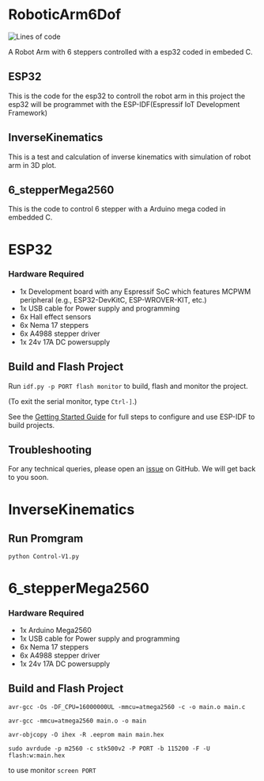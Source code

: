 
# RoboticArm6Dof
![Lines of code](https://img.shields.io/tokei/lines/github/gjellerhjort/RoboticArm6Dof)


A Robot Arm with  6 steppers controlled with a esp32 coded in embeded C.
## ESP32

This is the code for the esp32 to controll the robot arm in this  project the esp32 will be programmet with the ESP-IDF(Espressif IoT Development Framework)
## InverseKinematics

This is a test and calculation of inverse kinematics with simulation of robot arm in 3D plot. 

## 6_stepperMega2560

This is the code to control 6 stepper with a Arduino mega coded in embedded C. 

# ESP32
### Hardware Required
* 1x Development board with any Espressif SoC which features MCPWM peripheral (e.g., ESP32-DevKitC, ESP-WROVER-KIT, etc.)
* 1x USB cable for Power supply and programming
* 6x Hall effect sensors
* 6x Nema 17 steppers
* 6x A4988 stepper driver
* 1x 24v 17A DC powersupply


## Build and Flash Project
Run `idf.py -p PORT flash monitor` to build, flash and monitor the project.

(To exit the serial monitor, type ``Ctrl-]``.)

See the [Getting Started Guide](https://docs.espressif.com/projects/esp-idf/en/latest/get-started/index.html) for full steps to configure and use ESP-IDF to build projects.
## Troubleshooting
For any technical queries, please open an [issue](https://github.com/espressif/esp-idf/issues) on GitHub. We will get back to you soon.
# InverseKinematics
## Run Promgram
`python Control-V1.py`
# 6_stepperMega2560
### Hardware Required
* 1x Arduino Mega2560 
* 1x USB cable for Power supply and programming
* 6x Nema 17 steppers
* 6x A4988 stepper driver
* 1x 24v 17A DC powersupply
## Build and Flash Project
`avr-gcc -Os -DF_CPU=16000000UL -mmcu=atmega2560 -c -o main.o main.c`

`avr-gcc -mmcu=atmega2560 main.o -o main`

`avr-objcopy -O ihex -R .eeprom main main.hex`

`sudo avrdude -p m2560 -c stk500v2 -P PORT -b 115200 -F -U flash:w:main.hex`

to use monitor `screen PORT`
